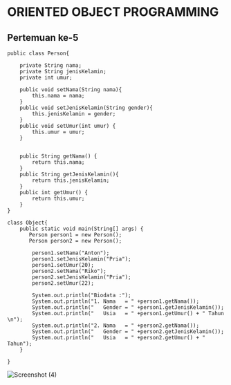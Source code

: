 # ORIENTED OBJECT PROGRAMMING
## Pertemuan ke-5

    public class Person{

        private String nama;
        private String jenisKelamin;
        private int umur;

        public void setNama(String nama){
            this.nama = nama;
        }
        public void setJenisKelamin(String gender){
            this.jenisKelamin = gender;
        }
        public void setUmur(int umur) {
            this.umur = umur;
        }


        public String getNama() {
            return this.nama;
        }
        public String getJenisKelamin(){
            return this.jenisKelamin;
        }
        public int getUmur() {
            return this.umur;
        }
    }

    class Object{
        public static void main(String[] args) {
           Person person1 = new Person();
           Person person2 = new Person();

            person1.setNama("Anton");
            person1.setJenisKelamin("Pria");
            person1.setUmur(20);
            person2.setNama("Riko");
            person2.setJenisKelamin("Pria");
            person2.setUmur(22);

            System.out.println("Biodata :");
            System.out.println("1. Nama   = " +person1.getNama());
            System.out.println("   Gender = " +person1.getJenisKelamin());
            System.out.println("   Usia   = " +person1.getUmur() + " Tahun \n");
            System.out.println("2. Nama   = " +person2.getNama());
            System.out.println("   Gender = " +person2.getJenisKelamin());
            System.out.println("   Usia   = " +person2.getUmur() + " Tahun");
        }

    }
    
  ![Screenshot (4)](https://user-images.githubusercontent.com/115928747/197401813-b77073e1-47a0-46bf-bbc5-69448a6c88ee.png)

